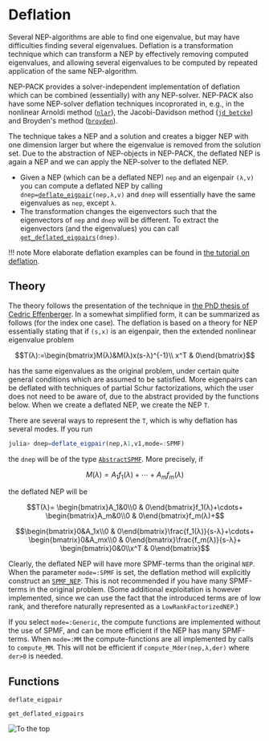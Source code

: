 # Deflation

Several NEP-algorithms are able to find one eigenvalue,
but may have difficulties finding several eigenvalues.
Deflation is a transformation technique which can
transform a NEP by effectively removing computed eigenvalues,
and allowing several eigenvalues to be computed by repeated
application of the same NEP-algorithm.

NEP-PACK provides a solver-independent implementation of deflation
which can be combined (essentially) with any NEP-solver.
 NEP-PACK also have some NEP-solver deflation techniques incoprorated in, e.g., in the nonlinear Arnoldi method ([`nlar`](@ref)),
the Jacobi-Davidson method ([`jd_betcke`](@ref))
and Broyden's method ([`broyden`](@ref)).

The technique takes a NEP and a solution and creates a bigger NEP
with one dimension larger but where the eigenvalue is removed from the solution set. Due to the abstraction of NEP-objects
in NEP-PACK, the deflated NEP is again a NEP and we can apply the
NEP-solver to the deflated NEP.

* Given a NEP (which can be a deflated NEP) `nep` and an eigenpair `(λ,v)` you can compute a deflated NEP by calling `dnep=`[`deflate_eigpair`](@ref)`(nep,λ,v)` and `dnep` will essentially have the same eigenvalues as `nep`, except `λ`.
* The transformation changes the eigenvectors such that the eigenvectors of `nep` and `dnep` will be different. To extract the eigenvectors (and the eigenvalues) you can call [`get_deflated_eigpairs`](@ref)`(dnep)`.

!!! note
    More elaborate deflation examples can be found in [the tutorial on deflation](deflate_tutorial.md).


## Theory

The theory follows the presentation of the technique
in [the PhD thesis of Cedric Effenberger](http://sma.epfl.ch/~anchpcommon/students/effenberger.pdf). In a somewhat simplified form, it can be summarized as
follows (for the index one case).
The deflation is based on a theory for NEP essentially stating that
if ``(s,x)`` is an eigenpair, then the extended nonlinear eigenvalue problem
```math
T(λ):=\begin{bmatrix}M(λ)&M(λ)x(s-λ)^{-1}\\ x^T & 0\end{bmatrix}
```
has the same eigenvalues as the original problem, under certain quite general
conditions which are assumed to be satisfied. More
eigenpairs can be deflated with techniques of partial Schur
factorizations, which the user does not need to be aware of, due to
the abstract provided by the functions below. When we create
a deflated NEP, we create the NEP ``T``.

There are several ways to represent the ``T``, which is why deflation has several
modes. If you run
```julia
julia> dnep=deflate_eigpair(nep,λ1,v1,mode=:SPMF)
```
the `dnep` will be of the type [`AbstractSPMF`](@ref). More precisely, if
```math
M(λ)=A_1f_1(λ)+\cdots+A_mf_m(λ)
```
the deflated NEP will be
```math
T(λ)=
\begin{bmatrix}A_1&0\\0 & 0\end{bmatrix}f_1(λ)+\cdots+
\begin{bmatrix}A_m&0\\0 & 0\end{bmatrix}f_m(λ)+
```
```math
\begin{bmatrix}0&A_1x\\0 & 0\end{bmatrix}\frac{f_1(λ)}{s-λ}+\cdots+
\begin{bmatrix}0&A_mx\\0 & 0\end{bmatrix}\frac{f_m(λ)}{s-λ}+
\begin{bmatrix}0&0\\x^T & 0\end{bmatrix}
```
Clearly, the deflated NEP will have more SPMF-terms than the original `NEP`.
When the parameter `mode=:SPMF` is set, the deflation method will explicitly construct an [`SPMF_NEP`](@ref). This is not recommended if you have many SPMF-terms in the original problem.
(Some additional exploitation is however implemented, since we can use
the fact that the introduced terms are of low rank, and
therefore naturally represented as a `LowRankFactorizedNEP`.)

If you select `mode=:Generic`, the compute functions are implemented
without the use of SPMF, and can be more efficient
if the NEP has many SPMF-terms.
When `mode=:MM` the compute-functions are all implemented
by calls to `compute_MM`. This will not be efficient if
`compute_Mder(nep,λ,der)` where  `der>0` is needed.

## Functions

```@docs
deflate_eigpair
```

```@docs
get_deflated_eigpairs
```



![To the top](http://jarlebring.se/onepixel.png?NEPPACKDOC_DEFLATIONM)
